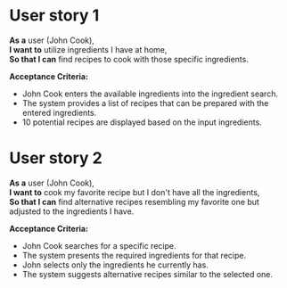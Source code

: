# User story 1
**As a** user (John Cook),  
**I want to** utilize ingredients I have at home,  
**So that I can** find recipes to cook with those specific ingredients.

**Acceptance Criteria:**
- John Cook enters the available ingredients into the ingredient search.
- The system provides a list of recipes that can be prepared with the entered ingredients.
- 10 potential recipes are displayed based on the input ingredients.

# User story 2
**As a** user (John Cook),  
**I want to** cook my favorite recipe but I don't have all the ingredients,  
**So that I can** find alternative recipes resembling my favorite one but adjusted to the ingredients I have.

**Acceptance Criteria:**
- John Cook searches for a specific recipe.
- The system presents the required ingredients for that recipe.
- John selects only the ingredients he currently has.
- The system suggests alternative recipes similar to the selected one.